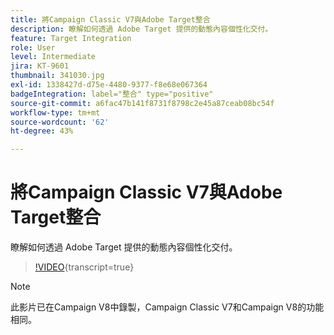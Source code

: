 ```yaml
---
title: 將Campaign Classic V7與Adobe Target整合
description: 瞭解如何透過 Adobe Target 提供的動態內容個性化交付。
feature: Target Integration
role: User
level: Intermediate
jira: KT-9601
thumbnail: 341030.jpg
exl-id: 1338427d-d75e-4480-9377-f8e68e067364
badgeIntegration: label="整合" type="positive"
source-git-commit: a6fac47b141f8731f8798c2e45a87ceab08bc54f
workflow-type: tm+mt
source-wordcount: '62'
ht-degree: 43%

---
```


# 將Campaign Classic V7與Adobe Target整合

瞭解如何透過 Adobe Target 提供的動態內容個性化交付。

>[!VIDEO](https://video.tv.adobe.com/v/341030?quality=12&learn=on){transcript=true}

>[!NOTE]
> 此影片已在Campaign V8中錄製，Campaign Classic V7和Campaign V8的功能相同。
